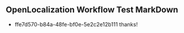 ## OpenLocalization Workflow Test MarkDown

* ffe7d570-b84a-48fe-bf0e-5e2c2e12b111 
thanks!



<!--HONumber=Feb16_HO3-->
